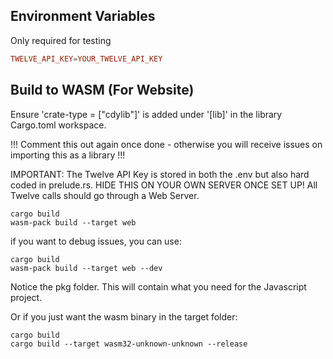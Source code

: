 <h2>Environment Variables</h2>

Only required for testing

```conf
TWELVE_API_KEY=YOUR_TWELVE_API_KEY
```

<h2>Build to WASM (For Website)</h2>

Ensure 'crate-type = ["cdylib"]' is added under '[lib]' in the library Cargo.toml workspace.

!!! Comment this out again once done - otherwise you will receive issues on importing this as a library !!!

IMPORTANT: The Twelve API Key is stored in both the .env but also hard coded in prelude.rs. HIDE THIS ON YOUR OWN SERVER ONCE SET UP! All Twelve calls should go through a Web Server.

```shell
cargo build
wasm-pack build --target web
```

if you want to debug issues, you can use:

```shell
cargo build
wasm-pack build --target web --dev
```

Notice the pkg folder. This will contain what you need for the Javascript project.

Or if you just want the wasm binary in the target folder:

```shell
cargo build
cargo build --target wasm32-unknown-unknown --release
```
